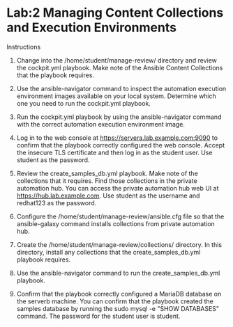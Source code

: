 # Lab:2 Managing Content Collections and Execution Environments

Instructions
1. Change into the /home/student/manage-review/ directory and review the cockpit.yml playbook. Make note of the Ansible Content Collections that the playbook requires.

2. Use the ansible-navigator command to inspect the automation execution environment images available on your local system. Determine which one you need to run the cockpit.yml playbook.

3. Run the cockpit.yml playbook by using the ansible-navigator command with the correct automation execution environment image.

4. Log in to the web console at https://servera.lab.example.com:9090 to confirm that the playbook correctly configured the web console. Accept the insecure TLS certificate and then log in as the student user. Use student as the password.

5. Review the create_samples_db.yml playbook. Make note of the collections that it requires. Find those collections in the private automation hub. You can access the private automation hub web UI at https://hub.lab.example.com. Use student as the username and redhat123 as the password.

6. Configure the /home/student/manage-review/ansible.cfg file so that the ansible-galaxy command installs collections from private automation hub.

7. Create the /home/student/manage-review/collections/ directory. In this directory, install any collections that the create_samples_db.yml playbook requires.

8. Use the ansible-navigator command to run the create_samples_db.yml playbook.

9. Confirm that the playbook correctly configured a MariaDB database on the serverb machine. You can confirm that the playbook created the samples database by running the sudo mysql -e "SHOW DATABASES" command. The password for the student user is student.
